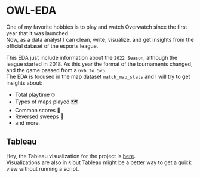 # OWL-EDA
One of my favorite hobbies is to play and watch Overwatch since the first year that it was launched.  
Now, as a data analyst I can clean, write, visualize, and get insights from the official dataset of the esports league.  

This EDA just include information about the `2022 Season`, although the league started in 2018.
As this year the format of the tournaments changed, and the game passed from a `6v6 to 5v5`.  
The EDA is focused in the map dataset `match_map_stats` and I will try to get insights about: 
* Total playtime ⏲
* Types of maps played 🗺
* Common scores 💯
* Reversed sweeps 🔀
* and more.

## Tableau
Hey, the Tableau visualization for the project is [here](https://public.tableau.com/views/OverwatchLeagueSeason2022/FirstMapWinWinstheMatch?:language=en-US&:display_count=n&:origin=viz_share_link).  
Visualizations are also in `R` but Tableau might be a better way to get a quick view without running a script.
